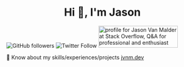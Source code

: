 <h1 align="center">Hi 👋, I'm Jason</h1>
<!--<h3 align="center">Currently working for a company specialized in IPTV, media management and secure solutions for the medical sector.</h3>-->

<img alt="GitHub followers" src="https://img.shields.io/github/followers/jvnm-dev?style=social">
<img alt="Twitter Follow" src="https://img.shields.io/twitter/follow/jvnm_dev?style=social">
<a href="https://stackoverflow.com/users/6025091/jason-van-malder"><img src="https://stackoverflow.com/users/flair/6025091.png?theme=dark" width="208" height="58" alt="profile for Jason Van Malder at Stack Overflow, Q&amp;A for professional and enthusiast programmers" title="profile for Jason Van Malder at Stack Overflow, Q&amp;A for professional and enthusiast programmers"></a>

📄 Know about my skills/experiences/projects <a href="https://jvnm.dev/" target="_blank">jvnm.dev</a>
